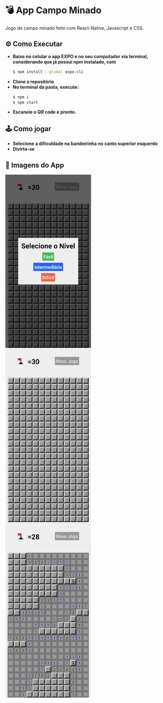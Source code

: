 # 💣 App Campo Minado
Jogo de campo minado feito com React-Native, Javascript e CSS.

## ⚙ Como Executar
  * **Baixe no celular o app EXPO e no seu computador via terminal, considerando que já possui npm instalado, com** </br>
	```bash
	$ npm install --global expo-cli
	```
  * **Clone o repositório**
  * **No terminal da pasta, execute:** </br>
	```bash
	$ npm i
	$ npm start
	```
  * **Escaneie o QR code e pronto.**
## 🕹 Como jogar
  * **Selecione a dificuldade na bandeirinha no canto superior esquerdo**
  * **Divirta-se**
  
## 📱 Imagens do App
<span>
	<img src="https://github.com/caiovictors/Imagens-repositorios/blob/master/Campo%20Minado%20imgs/20200915_204441.jpg" width="270" heigth="480">
	<img src="https://github.com/caiovictors/Imagens-repositorios/blob/master/Campo%20Minado%20imgs/20200915_204455.jpg" width="270" heigth="480">
	<img src="https://github.com/caiovictors/Imagens-repositorios/blob/master/Campo%20Minado%20imgs/20200915_204421.jpg" width="270" heigth="480">
</span>
  
  
